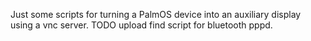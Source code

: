 Just some scripts for turning a PalmOS device into an auxiliary display using a vnc server. 
TODO upload find script for bluetooth pppd.

